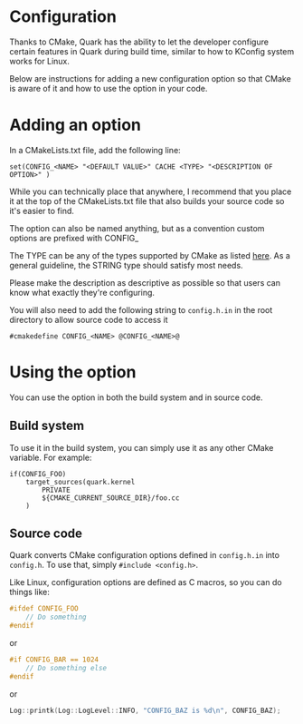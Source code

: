 # Configuration
Thanks to CMake, Quark has the ability to let the developer configure certain features in Quark during build time, similar to how to KConfig system works for Linux.

Below are instructions for adding a new configuration option so that CMake is aware of it and how to use the option in your code.

# Adding an option
In a CMakeLists.txt file, add the following line:

```
set(CONFIG_<NAME> "<DEFAULT VALUE>" CACHE <TYPE> "<DESCRIPTION OF OPTION>" )
```

While you can technically place that anywhere, I recommend that you place it at the top of the CMakeLists.txt file that also builds your source code so it's easier to find.

The option can also be named anything, but as a convention custom options are prefixed with CONFIG_

The TYPE can be any of the types supported by CMake as listed [here](https://cmake.org/cmake/help/v3.0/command/set.html). As a general guideline, the STRING type should satisfy most needs.

Please make the description as descriptive as possible so that users can know what exactly they're configuring.

You will also need to add the following string to `config.h.in` in the root directory to allow source code to access it

```
#cmakedefine CONFIG_<NAME> @CONFIG_<NAME>@
```

# Using the option
You can use the option in both the build system and in source code.

## Build system
To use it in the build system, you can simply use it as any other CMake variable. For example:

```
if(CONFIG_FOO)
    target_sources(quark.kernel
        PRIVATE
        ${CMAKE_CURRENT_SOURCE_DIR}/foo.cc
    )
```

## Source code
Quark converts CMake configuration options defined in `config.h.in` into `config.h`. To use that, simply `#include <config.h>`.

Like Linux, configuration options are defined as C macros, so you can do things like:
```C
#ifdef CONFIG_FOO
    // Do something
#endif
```

or

```C
#if CONFIG_BAR == 1024
    // Do something else
#endif
```

or

```C
Log::printk(Log::LogLevel::INFO, "CONFIG_BAZ is %d\n", CONFIG_BAZ);
```
